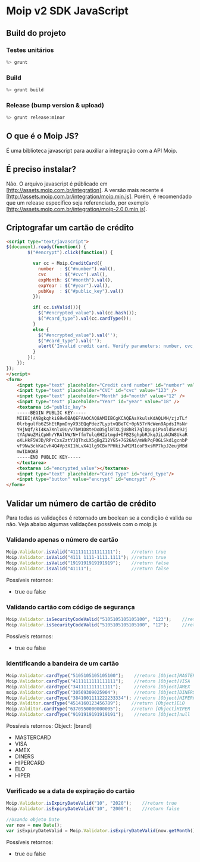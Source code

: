 # Moip v2 SDK JavaScript

## Build do projeto

### Testes unitários
``` javascript
%> grunt
```

### Build
``` javascript
%> grunt build
```

### Release (bump version & upload)
``` javascript
%> grunt release:minor
```

## O que é o Moip JS?

É uma biblioteca javascript para auxiliar a integração com a API Moip.

## É preciso instalar?
Não. O arquivo javascript é públicado em [http://assets.moip.com.br/integration].
A versão mais recente é [http://assets.moip.com.br/integration/moip.min.js].
Porém, é recomendado que um release especifico seja referenciado, por exemplo [http://assets.moip.com.br/integration/moip-2.0.0.min.js].

## Criptografar um cartão de crédito
```html
<script type="text/javascript">
$(document).ready(function() {
        $("#encrypt").click(function() {

          var cc = Moip.CreditCard({
            number  : $("#number").val(),
            cvc     : $("#cvc").val(),
            expMonth: $("#month").val(),
            expYear : $("#year").val(),
            pubKey  : $("#public_key").val()
          });

          if( cc.isValid()){
            $("#encrypted_value").val(cc.hash());
            $("#card_type").val(cc.cardType());
          }
          else {
            $("#encrypted_value").val('');
            $("#card_type").val('');
            alert('Invalid credit card. Verify parameters: number, cvc, expiration Month, expiration Year');
          }
        });
    });
});
</script>
<form>
    <input type="text" placeholder="Credit card number" id="number" value="4012001037141112" />
    <input type="text" placeholder="CVC" id="cvc" value="123" />
    <input type="text" placeholder="Month" id="month" value="12" />
    <input type="text" placeholder="Year" id="year" value="18" />
    <textarea id="public_key">
    -----BEGIN PUBLIC KEY-----
    MIIBIjANBgkqhkiG9w0BAQEFAAOCAQ8AMIIBCgKCAQEAsXkulsKdAQLMH/zjzTLf
    0lrbgulfb6ZShEtRpmDnyX93EQqPdez7LyptvQBeTC+0pN57rNcWen9ApdsIMsNr
    YHjNQf/kI4Ka7Xnlx0U/v7bW1D8teDoD5glBTXLjU8hRi7qlOpupiPx4ldSnK9Jj
    tYApWuZMiCpWh/YRAlNW/N+ffm7ulq6H2atmgd+OFB2SghpbRJkqJiLaNJW8UkaR
    oXLHkF5WJD/RPrCxsZztYJQThxLX5gBgZ12YG5+7G26Ad/mWkPqF0GLSkd1gcnbP
    vF9Nw3ckKaIvh4Q4Vp3XI1hLvX41lg9CBxPPHkiJwM1M1coF9xsMP7kpJ2eujMBd
    mwIDAQAB
    -----END PUBLIC KEY-----
    </textarea>
    <textarea id="encrypted_value"></textarea>
    <input type="text" placeholder="Card Type" id="card_type"/>
    <input type="button" value="encrypt" id="encrypt" />
</form>
```

## Validar um número de cartão de crédito

Para todas as validações é retornado um boolean se a condição é valida ou não. Veja abaixo algumas validações possíveis com o moip.js

### Validando apenas o número de cartão
``` javascript
Moip.Validator.isValid("4111111111111111");    //return true
Moip.Validator.isValid("4111 1111-1111.1111"); //return true
Moip.Validator.isValid("1919191919191919");    //return false
Moip.Validator.isValid("41111");               //return false
```
Possíveis retornos:
* true ou false

### Validando cartão com código de segurança
``` javascript
Moip.Validator.isSecurityCodeValid("5105105105105100", "123");    //return true
Moip.Validator.isSecurityCodeValid("5105105105105100", "12");     //return false
```
Possíveis retornos:
* true ou false

### Identificando a bandeira de um cartão
``` javascript
Moip.Validator.cardType("5105105105105100");    //return [Object]MASTERCARD
Moip.Validator.cardType("4111111111111111");    //return [Object]VISA
Moip.Validator.cardType("341111111111111");     //return [Object]AMEX
moip.Validator.cardType("30569309025904");      //return [Object]DINERS
Moip.Validator.cardType("3841001111222233334"); //return [Object]HIPERCARD
Moip.Valditor.cardType("4514160123456789");    //return [Object]ELO
Moip.Valditor.cardType("6370950000000005");    //return [Object]HIPER
Moip.Validator.cardType("9191919191919191");    //return [Object]null
```
Possíveis retornos:
Object: [brand]
 * MASTERCARD
 * VISA
 * AMEX
 * DINERS
 * HIPERCARD
 * ELO
 * HIPER

### Verificado se a data de expiração do cartão
``` javascript
Moip.Validator.isExpiryDateValid("10", "2020");    //return true
Moip.Validator.isExpiryDateValid("10", "2000");    //return false

//Usando objeto Date
var now = new Date();
var isExpiryDateValid = Moip.Validator.isExpiryDateValid(now.getMonth()+1+"", now.getYear()+1900+""); // return true
```
Possíveis retornos:
* true ou false
